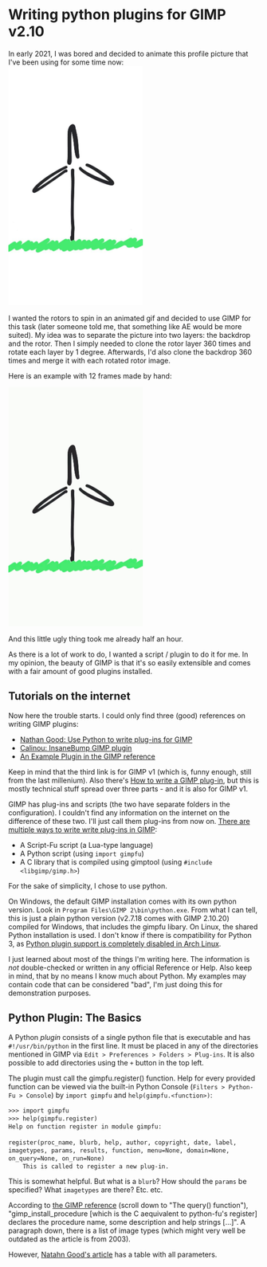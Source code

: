 # Writing python plugins for GIMP v2.10

In early 2021, I was bored and decided to animate this profile picture that I've been using for some time now:
<img alt="Minimalistic windmill" src="./templ.jpeg" height="480" />

I wanted the rotors to spin in an animated gif and decided to use GIMP for this task (later someone told me, that something like AE would be more suited).
My idea was to separate the picture into two layers: the backdrop and the rotor. Then I simply needed to clone the rotor layer 360 times and rotate each layer by 1 degree. 
Afterwards, I'd also clone the backdrop 360 times and merge it with each rotated rotor image.

Here is an example with 12 frames made by hand:

<img alt="Simple animation" src="./anim1.gif" height="480" />

And this little ugly thing took me already half an hour.

As there is a lot of work to do, I wanted a script / plugin to do it for me. In my opinion, the beauty of GIMP is that it's so easily extensible and comes with a fair amount of good plugins installed.

## Tutorials on the internet

Now here the trouble starts. I could only find three (good) references on writing GIMP plugins:
 - [Nathan Good: Use Python to write plug-ins for GIMP](https://ibm.com/developerworks/opensource/library/os-autogimp/index.html#resources)
 - [Calinou: InsaneBump GIMP plugin](https://gist.github.com/Calinou/5b9bd428079959558ba8)
 - [An Example Plugin in the GIMP reference](https://gimp.org/docs/python/index.html#STRUCTURE-OF-PLUGIN)

Keep in mind that the third link is for GIMP v1 (which is, funny enough, still from the last millenium).
Also there's [How to write a GIMP plug-in](https://developer.gimp.org/writing-a-plug-in/1/index.html), but this is mostly technical stuff spread over three parts - and it is also for GIMP v1.

GIMP has plug-ins and scripts (the two have separate folders in the configuration). I couldn't find any information on the internet on the difference of these two.
I'll just call them plug-ins from now on. [There are multiple ways to write write plug-ins in GIMP](https://wiki.gimp.org/wiki/Hacking:Plugins#Choosing_a_Language_for_a_GIMP_Plug-in):
 - A Script-Fu script (a Lua-type language)
 - A Python script (using `import gimpfu`)
 - A C library that is compiled using gimptool (using `#include <libgimp/gimp.h>`)

For the sake of simplicity, I chose to use python.

On Windows, the default GIMP installation comes with its own python version. Look in `Program Files\GIMP 2\bin\python.exe`.
From what I can tell, this is just a plain python version (v2.7.18 comes with GIMP 2.10.20) compiled for Windows, that includes the gimpfu libary.
On Linux, the shared Python installation is used. I don't know if there is compatibility for Python 3, as [Python plugin support is completely disabled in Arch Linux](https://git.archlinux.org/svntogit/packages.git/tree/trunk/PKGBUILD?h=packages/gimp#n49).

I just learned about most of the things I'm writing here. The information is *not* double-checked or written in any official Reference or Help. Also keep in mind, that by no means I know much about Python. My examples may contain code that can be considered "bad", I'm just doing this for demonstration purposes.

## Python Plugin: The Basics
A Python *plugin* consists of a single python file that is executable and has `#!/usr/bin/python` in the first line. It must be placed in any of the directories mentioned in GIMP via `Edit > Preferences > Folders > Plug-ins`. It is also possible to add directories using the `+` button in the top left.

The plugin must call the gimpfu.register() function. Help for every provided function can be viewed via the built-in Python Console (`Filters > Python-Fu > Console`) by `import gimpfu` and `help(gimpfu.<function>)`:
```
>>> import gimpfu
>>> help(gimpfu.register)
Help on function register in module gimpfu:

register(proc_name, blurb, help, author, copyright, date, label, imagetypes, params, results, function, menu=None, domain=None, on_query=None, on_run=None)
    This is called to register a new plug-in.
```

This is somewhat helpful. But what is a `blurb`? How should the `params` be specified? What `imagetypes` are there? Etc. etc.

According to [the GIMP reference](https://developer.gimp.org/writing-a-plug-in/1/index.html) (scroll down to "The query() function"), "gimp_install_procedure [which is the C aequivalent to python-fu's register] declares the procedure name, some description and help strings [...]". A paragraph down, there is a list of image types (which might very well be outdated as the article is from 2003).

However, [Natahn Good's article](https://ibm.com/developerworks/opensource/library/os-autogimp/index.html#resources) has a table with all parameters.



